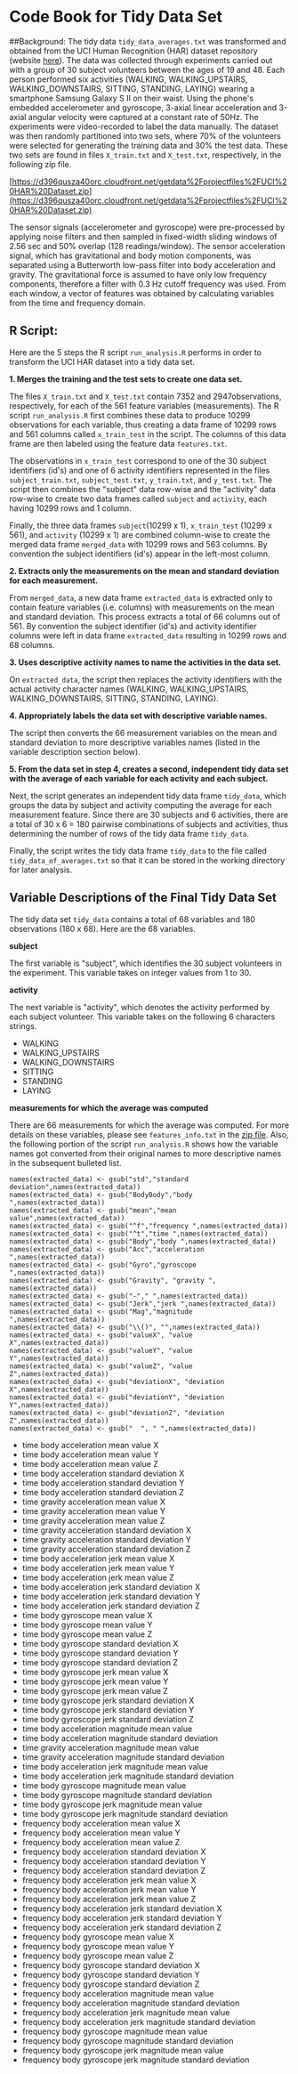 ﻿﻿﻿﻿﻿﻿﻿﻿﻿﻿﻿﻿﻿﻿﻿﻿﻿﻿﻿﻿﻿﻿# Code Book for Tidy Data Set ##Background: The tidy data `tidy_data_averages.txt` was transformed and obtained from the UCI Human Recognition (HAR) dataset repository (website [here](http://archive.ics.uci.edu/ml/datasets/Human+Activity+Recognition+Using+Smartphones)). The data was collected through experiments carried out with a group of 30 subject volunteers between the ages of 19 and 48. Each person performed six activities (WALKING, WALKING\_UPSTAIRS, WALKING\_DOWNSTAIRS, SITTING, STANDING, LAYING) wearing a smartphone Samsung Galaxy S II on their waist. Using the phone's embedded accelerometer and gyroscope, 3-axial linear acceleration and 3-axial angular velocity were captured at a constant rate of 50Hz. The experiments were video-recorded to label the data manually. The dataset was then randomly partitioned into two sets, where 70% of the volunteers were selected for generating the training data and 30% the test data. These two sets are found in files `X_train.txt` and `X_test.txt`, respectively, in the following zip file.[https://d396qusza40orc.cloudfront.net/getdata%2Fprojectfiles%2FUCI%20HAR%20Dataset.zip](https://d396qusza40orc.cloudfront.net/getdata%2Fprojectfiles%2FUCI%20HAR%20Dataset.zip)The sensor signals (accelerometer and gyroscope) were pre-processed by applying noise filters and then sampled in fixed-width sliding windows of 2.56 sec and 50% overlap (128 readings/window). The sensor acceleration signal, which has gravitational and body motion components, was separated using a Butterworth low-pass filter into body acceleration and gravity. The gravitational force is assumed to have only low frequency components, therefore a filter with 0.3 Hz cutoff frequency was used. From each window, a vector of features was obtained by calculating variables from the time and frequency domain.## R Script:Here are the 5 steps the R script `run_analysis.R` performs in order to transform the UCI HAR dataset into a tidy data set.**1. Merges the training and the test sets to create one data set.**The files `X_train.txt` and `X_test.txt` contain 7352 and 2947observations, respectively, for each of the 561 feature variables (measurements). The R script `run_analysis.R` first combines these data to produce 10299 observations for each variable, thus creating a data frame of 10299 rows and 561 columns called `x_train_test` in the script. The columns of this data frame are then labeled using the feature data `features.txt`.The observations in `x_train_test` correspond to one of the 30 subject identifiers (id's) and one of 6 activity identifiers represented in the files `subject_train.txt`, `subject_test.txt`, `y_train.txt`, and `y_test.txt`. The script then combines the "subject" data row-wise and the "activity" data row-wise to create two data frames called `subject` and `activity`, each having 10299 rows and 1 column.Finally, the three data frames `subject`(10299 x 1), `x_train_test` (10299 x 561), and `activity` (10299 x 1) are combined column-wise to create the merged data frame `merged_data` with 10299 rows and 563 columns. By convention the subject identifiers (id's) appear in the left-most column.**2. Extracts only the measurements on the mean and standard deviation for each measurement.**From `merged_data`, a new data frame `extracted_data` is extracted only to contain feature variables (i.e. columns) with measurements on the mean and standard deviation. This process extracts a total of 66 columns out of 561. By convention the subject identifier (id's) and activity identifier columns were left in data frame `extracted_data` resulting in 10299 rows and 68 columns. **3. Uses descriptive activity names to name the activities in the data set.**On `extracted_data`, the script then replaces the activity identifiers with the actual activity character names (WALKING, WALKING\_UPSTAIRS, WALKING\_DOWNSTAIRS, SITTING, STANDING, LAYING).**4. Appropriately labels the data set with descriptive variable names.**The script then converts the 66 measurement variables on the mean and standard deviation to more descriptive variables names (listed in the variable description section below).**5. From the data set in step 4, creates a second, independent tidy data set with the average of each variable for each activity and each subject.**Next, the script generates an independent tidy data frame `tidy_data`, which groups the data by subject and activity computing the average for each measurement feature. Since there are 30 subjects and 6 activities, there are a total of 30 x 6 = 180 pairwise combinations of subjects and activities, thus determining the number of rows of the tidy data frame `tidy_data`. Finally, the script writes the tidy data frame `tidy_data` to the file called `tidy_data_of_averages.txt` so that it can be stored in the working directory for later analysis.## Variable Descriptions of the Final Tidy Data SetThe tidy data set `tidy_data` contains a total of 68 variables and 180 observations (180 x 68). Here are the 68 variables.**subject**The first variable is "subject", which identifies the 30 subject volunteers in the experiment. This variable takes on integer values from 1 to 30. **activity**The next variable is "activity", which denotes the activity performed by each subject volunteer. This variable takes on the following 6 characters strings.* WALKING* WALKING\_UPSTAIRS* WALKING\_DOWNSTAIRS* SITTING* STANDING* LAYING**measurements for which the average was computed**There are 66 measurements for which the average was computed. For more details on these variables, please see `features_info.txt` in the [zip file](https://d396qusza40orc.cloudfront.net/getdata%2Fprojectfiles%2FUCI%20HAR%20Dataset.zip). Also, the following portion of the script  `run_analysis.R` shows how the variable names got converted from their original names to more descriptive names in the subsequent bulleted list.````names(extracted_data) <- gsub("std","standard deviation",names(extracted_data))names(extracted_data) <- gsub("BodyBody","body ",names(extracted_data))names(extracted_data) <- gsub("mean","mean value",names(extracted_data))names(extracted_data) <- gsub("^f","frequency ",names(extracted_data))names(extracted_data) <- gsub("^t","time ",names(extracted_data))names(extracted_data) <- gsub("Body","body ",names(extracted_data))names(extracted_data) <- gsub("Acc","acceleration ",names(extracted_data))names(extracted_data) <- gsub("Gyro","gyroscope ",names(extracted_data))names(extracted_data) <- gsub("Gravity", "gravity ", names(extracted_data))names(extracted_data) <- gsub("-"," ",names(extracted_data))names(extracted_data) <- gsub("Jerk","jerk ",names(extracted_data))names(extracted_data) <- gsub("Mag","magnitude ",names(extracted_data))names(extracted_data) <- gsub("\\()", "",names(extracted_data))names(extracted_data) <- gsub("valueX", "value X",names(extracted_data))names(extracted_data) <- gsub("valueY", "value Y",names(extracted_data))names(extracted_data) <- gsub("valueZ", "value Z",names(extracted_data))names(extracted_data) <- gsub("deviationX", "deviation X",names(extracted_data))names(extracted_data) <- gsub("deviationY", "deviation Y",names(extracted_data))names(extracted_data) <- gsub("deviationZ", "deviation Z",names(extracted_data))names(extracted_data) <- gsub("  ", " ",names(extracted_data))````* time body acceleration mean value X                          * time body acceleration mean value Y                          * time body acceleration mean value Z                          * time body acceleration standard deviation X                  * time body acceleration standard deviation Y                  * time body acceleration standard deviation Z                  * time gravity acceleration mean value X                       * time gravity acceleration mean value Y                       * time gravity acceleration mean value Z                       * time gravity acceleration standard deviation X               * time gravity acceleration standard deviation Y               * time gravity acceleration standard deviation Z               * time body acceleration jerk mean value X                     * time body acceleration jerk mean value Y                     * time body acceleration jerk mean value Z                     * time body acceleration jerk standard deviation X             * time body acceleration jerk standard deviation Y             * time body acceleration jerk standard deviation Z             * time body gyroscope mean value X                             * time body gyroscope mean value Y                             * time body gyroscope mean value Z                             * time body gyroscope standard deviation X                     * time body gyroscope standard deviation Y                     * time body gyroscope standard deviation Z                     * time body gyroscope jerk mean value X                        * time body gyroscope jerk mean value Y                        * time body gyroscope jerk mean value Z                        * time body gyroscope jerk standard deviation X                * time body gyroscope jerk standard deviation Y                * time body gyroscope jerk standard deviation Z                * time body acceleration magnitude mean value                  * time body acceleration magnitude standard deviation          * time gravity acceleration magnitude mean value               * time gravity acceleration magnitude standard deviation       * time body acceleration jerk magnitude mean value             * time body acceleration jerk magnitude standard deviation     * time body gyroscope magnitude mean value                     * time body gyroscope magnitude standard deviation             * time body gyroscope jerk magnitude mean value                * time body gyroscope jerk magnitude standard deviation        * frequency body acceleration mean value X                     * frequency body acceleration mean value Y                     * frequency body acceleration mean value Z                     * frequency body acceleration standard deviation X             * frequency body acceleration standard deviation Y             * frequency body acceleration standard deviation Z             * frequency body acceleration jerk mean value X                * frequency body acceleration jerk mean value Y                * frequency body acceleration jerk mean value Z                * frequency body acceleration jerk standard deviation X        * frequency body acceleration jerk standard deviation Y        * frequency body acceleration jerk standard deviation Z        * frequency body gyroscope mean value X                        * frequency body gyroscope mean value Y                        * frequency body gyroscope mean value Z                        * frequency body gyroscope standard deviation X                * frequency body gyroscope standard deviation Y                * frequency body gyroscope standard deviation Z                * frequency body acceleration magnitude mean value             * frequency body acceleration magnitude standard deviation     * frequency body acceleration jerk magnitude mean value        * frequency body acceleration jerk magnitude standard deviation* frequency body gyroscope magnitude mean value                * frequency body gyroscope magnitude standard deviation        * frequency body gyroscope jerk magnitude mean value           * frequency body gyroscope jerk magnitude standard deviation